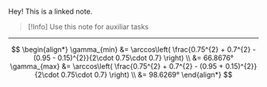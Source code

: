 Hey! This is a linked note.

>[!Info]
>Use this note for auxiliar tasks

---




$$
\begin{align*}
	\gamma_{min} &= \arccos\left( \frac{0.75^{2} + 0.7^{2} - (0.95 - 0.15)^{2}}{2\cdot 0.75\cdot 0.7} \right) \\
	&= 66.8676°
	\gamma_{max} &= \arccos\left( \frac{0.75^{2} + 0.7^{2} - (0.95 + 0.15)^{2}}{2\cdot 0.75\cdot 0.7} \right) \\
	&= 98.6269°
\end{align*}
$$
